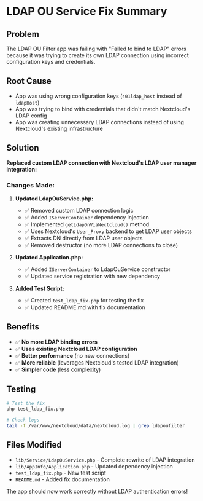 # LDAP OU Service Fix Summary

## Problem
The LDAP OU Filter app was failing with "Failed to bind to LDAP" errors because it was trying to create its own LDAP connection using incorrect configuration keys and credentials.

## Root Cause
- App was using wrong configuration keys (`s01ldap_host` instead of `ldapHost`)
- App was trying to bind with credentials that didn't match Nextcloud's LDAP config
- App was creating unnecessary LDAP connections instead of using Nextcloud's existing infrastructure

## Solution
**Replaced custom LDAP connection with Nextcloud's LDAP user manager integration:**

### Changes Made:

1. **Updated LdapOuService.php:**
   - ✅ Removed custom LDAP connection logic
   - ✅ Added `IServerContainer` dependency injection
   - ✅ Implemented `getLdapDnViaNextcloud()` method
   - ✅ Uses Nextcloud's `User_Proxy` backend to get LDAP user objects
   - ✅ Extracts DN directly from LDAP user objects
   - ✅ Removed destructor (no more LDAP connections to close)

2. **Updated Application.php:**
   - ✅ Added `IServerContainer` to LdapOuService constructor
   - ✅ Updated service registration with new dependency

3. **Added Test Script:**
   - ✅ Created `test_ldap_fix.php` for testing the fix
   - ✅ Updated README.md with fix documentation

## Benefits
- ✅ **No more LDAP binding errors**
- ✅ **Uses existing Nextcloud LDAP configuration**
- ✅ **Better performance** (no new connections)
- ✅ **More reliable** (leverages Nextcloud's tested LDAP integration)
- ✅ **Simpler code** (less complexity)

## Testing
```bash
# Test the fix
php test_ldap_fix.php

# Check logs
tail -f /var/www/nextcloud/data/nextcloud.log | grep ldapoufilter
```

## Files Modified
- `lib/Service/LdapOuService.php` - Complete rewrite of LDAP integration
- `lib/AppInfo/Application.php` - Updated dependency injection
- `test_ldap_fix.php` - New test script
- `README.md` - Added fix documentation

The app should now work correctly without LDAP authentication errors!